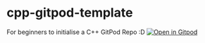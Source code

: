 # cpp-gitpod-template
For beginners to initialise a C++ GitPod Repo :D
[![Open in Gitpod](https://gitpod.io/button/open-in-gitpod.svg)](https://gitpod.io/#https://github.com/critical58/cpp-gitpod-template)
